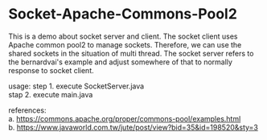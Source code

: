 # Socket-Apache-Commons-Pool2
This is a demo about socket server and client. The socket client uses Apache common pool2 to manage sockets. 
Therefore, we can use the shared sockets in the situation of multi thread. The socket server refers to the bernardvai's example 
and adjust somewhere of that to normally response to socket client.

usage:
step 1. execute SocketServer.java</br>
stap 2. execute main.java

references:</br>
a. https://commons.apache.org/proper/commons-pool/examples.html </br>
b. https://www.javaworld.com.tw/jute/post/view?bid=35&id=198520&sty=3</br>
